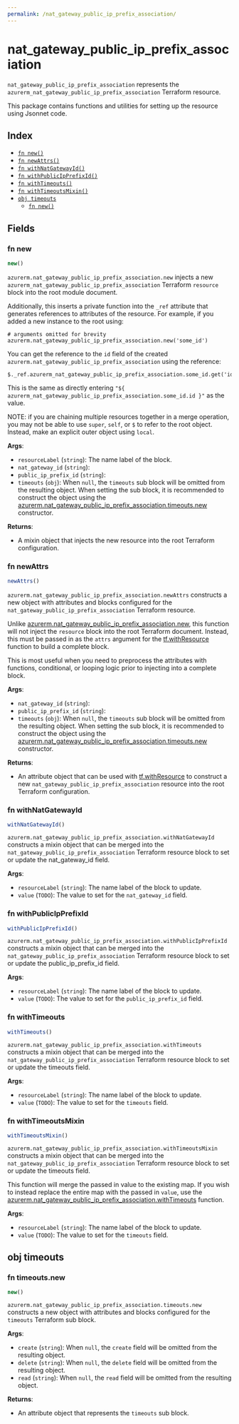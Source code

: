 ```yaml
---
permalink: /nat_gateway_public_ip_prefix_association/
---
```


# nat_gateway_public_ip_prefix_association

`nat_gateway_public_ip_prefix_association` represents the `azurerm_nat_gateway_public_ip_prefix_association` Terraform resource.



This package contains functions and utilities for setting up the resource using Jsonnet code.


## Index

* [`fn new()`](#fn-new)
* [`fn newAttrs()`](#fn-newattrs)
* [`fn withNatGatewayId()`](#fn-withnatgatewayid)
* [`fn withPublicIpPrefixId()`](#fn-withpublicipprefixid)
* [`fn withTimeouts()`](#fn-withtimeouts)
* [`fn withTimeoutsMixin()`](#fn-withtimeoutsmixin)
* [`obj timeouts`](#obj-timeouts)
  * [`fn new()`](#fn-timeoutsnew)

## Fields

### fn new

```ts
new()
```


`azurerm.nat_gateway_public_ip_prefix_association.new` injects a new `azurerm_nat_gateway_public_ip_prefix_association` Terraform `resource`
block into the root module document.

Additionally, this inserts a private function into the `_ref` attribute that generates references to attributes of the
resource. For example, if you added a new instance to the root using:

    # arguments omitted for brevity
    azurerm.nat_gateway_public_ip_prefix_association.new('some_id')

You can get the reference to the `id` field of the created `azurerm.nat_gateway_public_ip_prefix_association` using the reference:

    $._ref.azurerm_nat_gateway_public_ip_prefix_association.some_id.get('id')

This is the same as directly entering `"${ azurerm_nat_gateway_public_ip_prefix_association.some_id.id }"` as the value.

NOTE: if you are chaining multiple resources together in a merge operation, you may not be able to use `super`, `self`,
or `$` to refer to the root object. Instead, make an explicit outer object using `local`.

**Args**:
  - `resourceLabel` (`string`): The name label of the block.
  - `nat_gateway_id` (`string`): 
  - `public_ip_prefix_id` (`string`): 
  - `timeouts` (`obj`):  When `null`, the `timeouts` sub block will be omitted from the resulting object. When setting the sub block, it is recommended to construct the object using the [azurerm.nat_gateway_public_ip_prefix_association.timeouts.new](#fn-natgatewaypublicipprefixassociationtimeoutsnew) constructor.

**Returns**:
- A mixin object that injects the new resource into the root Terraform configuration.


### fn newAttrs

```ts
newAttrs()
```


`azurerm.nat_gateway_public_ip_prefix_association.newAttrs` constructs a new object with attributes and blocks configured for the `nat_gateway_public_ip_prefix_association`
Terraform resource.

Unlike [azurerm.nat_gateway_public_ip_prefix_association.new](#fn-natgatewaypublicipprefixassociationnew), this function will not inject the `resource`
block into the root Terraform document. Instead, this must be passed in as the `attrs` argument for the
[tf.withResource](https://github.com/tf-libsonnet/core/tree/main/docs#fn-withresource) function to build a complete block.

This is most useful when you need to preprocess the attributes with functions, conditional, or looping logic prior to
injecting into a complete block.

**Args**:
  - `nat_gateway_id` (`string`): 
  - `public_ip_prefix_id` (`string`): 
  - `timeouts` (`obj`):  When `null`, the `timeouts` sub block will be omitted from the resulting object. When setting the sub block, it is recommended to construct the object using the [azurerm.nat_gateway_public_ip_prefix_association.timeouts.new](#fn-natgatewaypublicipprefixassociationtimeoutsnew) constructor.

**Returns**:
  - An attribute object that can be used with [tf.withResource](https://github.com/tf-libsonnet/core/tree/main/docs#fn-withresource) to construct a new `nat_gateway_public_ip_prefix_association` resource into the root Terraform configuration.


### fn withNatGatewayId

```ts
withNatGatewayId()
```

`azurerm.nat_gateway_public_ip_prefix_association.withNatGatewayId` constructs a mixin object that can be merged into the `nat_gateway_public_ip_prefix_association`
Terraform resource block to set or update the nat_gateway_id field.



**Args**:
  - `resourceLabel` (`string`): The name label of the block to update.
  - `value` (`TODO`): The value to set for the `nat_gateway_id` field.


### fn withPublicIpPrefixId

```ts
withPublicIpPrefixId()
```

`azurerm.nat_gateway_public_ip_prefix_association.withPublicIpPrefixId` constructs a mixin object that can be merged into the `nat_gateway_public_ip_prefix_association`
Terraform resource block to set or update the public_ip_prefix_id field.



**Args**:
  - `resourceLabel` (`string`): The name label of the block to update.
  - `value` (`TODO`): The value to set for the `public_ip_prefix_id` field.


### fn withTimeouts

```ts
withTimeouts()
```

`azurerm.nat_gateway_public_ip_prefix_association.withTimeouts` constructs a mixin object that can be merged into the `nat_gateway_public_ip_prefix_association`
Terraform resource block to set or update the timeouts field.



**Args**:
  - `resourceLabel` (`string`): The name label of the block to update.
  - `value` (`TODO`): The value to set for the `timeouts` field.


### fn withTimeoutsMixin

```ts
withTimeoutsMixin()
```

`azurerm.nat_gateway_public_ip_prefix_association.withTimeoutsMixin` constructs a mixin object that can be merged into the `nat_gateway_public_ip_prefix_association`
Terraform resource block to set or update the timeouts field.

This function will merge the passed in value to the existing map. If you wish
to instead replace the entire map with the passed in `value`, use the [azurerm.nat_gateway_public_ip_prefix_association.withTimeouts](TODO)
function.


**Args**:
  - `resourceLabel` (`string`): The name label of the block to update.
  - `value` (`TODO`): The value to set for the `timeouts` field.


## obj timeouts



### fn timeouts.new

```ts
new()
```


`azurerm.nat_gateway_public_ip_prefix_association.timeouts.new` constructs a new object with attributes and blocks configured for the `timeouts`
Terraform sub block.



**Args**:
  - `create` (`string`):  When `null`, the `create` field will be omitted from the resulting object.
  - `delete` (`string`):  When `null`, the `delete` field will be omitted from the resulting object.
  - `read` (`string`):  When `null`, the `read` field will be omitted from the resulting object.

**Returns**:
  - An attribute object that represents the `timeouts` sub block.
